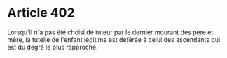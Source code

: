 # Article 402

Lorsqu'il n'a pas été choisi de tuteur par le dernier mourant des père et mère, la tutelle de l'enfant légitime est déférée à celui des ascendants qui est du degré le plus rapproché.

